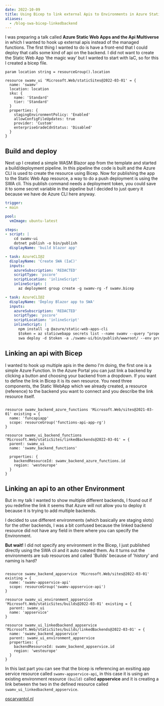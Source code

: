 ```yaml
---
date: 2022-10-09
title: Using Bicep to link external Apis to Environments in Azure Static Web Apps
aliases:
  - /blog-swa-bicep-linkedbackend
---
```


I was preparing a talk called **Azure Static Web Apps and the Api Multiverse** in which I wanted to hook up external apis instead of the managed functions. The first thing I wanted to do is have a front-end that I could deploy that calls some kind of api on the backend. I did not want to create the Static Web App 'the magic way' but I wanted to start with IaC, so for this I created a bicep file.

``` bicep
param location string = resourceGroup().location

resource swamv_ui 'Microsoft.Web/staticSites@2022-03-01' = {
  name: 'swamv'
  location: location
  sku: {
    name: 'Standard'
    tier: 'Standard'
  }
  properties: {
    stagingEnvironmentPolicy: 'Enabled'
    allowConfigFileUpdates: true
    provider: 'Custom'
    enterpriseGradeCdnStatus: 'Disabled'
  }
}

```

## Build and deploy

Next up I created a simple WASM Blazor app from the template and started a build/deployment pipeline. In this pipeline the code is built and the Azure CLI is used to create the resource using Bicep. Now for publishing the app to the Static Web App resource, a way to do a push deployment is using the SWA cli. This publish command needs a deployment token, you could save it to some secret variable in the pipeline but I decided to just query it because we have de Azure CLI here anyway. 


``` yaml
trigger:
- main

pool:
  vmImage: ubuntu-latest

steps:
- script: |
    cd swamv-ui
    dotnet publish -o bin/publish
  displayName: 'build blazor app'

- task: AzureCLI@2
  displayName: 'Create SWA (IaC)'
  inputs:
    azureSubscription: 'REDACTED'
    scriptType: 'pscore'
    scriptLocation: 'inlineScript'
    inlineScript: |
      az deployment group create -g swamv-rg -f swamv.bicep

- task: AzureCLI@2
  displayName: 'Deploy Blazor app to SWA'
  inputs:
    azureSubscription: 'REDACTED'
    scriptType: 'pscore'
    scriptLocation: 'inlineScript'
    inlineScript: |
      npm install -g @azure/static-web-apps-cli
      $token = az staticwebapp secrets list --name swamv --query "properties.apiKey"
      swa deploy -d $token -a ./swamv-ui/bin/publish/wwwroot/ --env production
```

## Linking an api with Bicep
I wanted to hook up multiple apis in the demo I'm doing, the first one is a simple Azure Function. In the Azure Portal you can just link a backend by clicking a button and choosing your backend from a dropdown. If you want to define the link in Bicep it is its own resource. You need three components, the Static WebApp which we already created, a resource (reference) to the backend you want to connect and you describe the link resource itself.

``` bicep

resource swamv_backend_azure_functions 'Microsoft.Web/sites@2021-03-01' existing = {
  name: 'funcapiapp'
  scope: resourceGroup('functions-api-app-rg')
}

resource swamv_ui_backend_functions 'Microsoft.Web/staticSites/linkedBackends@2022-03-01' = {
  parent: swamv_ui
  name: 'swamv_backend_functions'
  
  properties: {
    backendResourceId: swamv_backend_azure_functions.id
    region: 'westeurope'
  }
}
```

## Linking an api to an other Environment

But in my talk I wanted to show multiple different backends, I found out if you redefine the link it seems that Azure will not allow you to deploy it because it is trying to add multiple backends. 

I decided to use different environments (which basically are staging slots) for the other backends, I was a bit confused because the linked backend resource did not have any field in there where you can specify the Environment. 

**But wait!**  I did not specify any environment in the Bicep, I just published directly using the SWA cli and it auto created them. As it turns out the environments are sub resources and called 'Builds' because of 'history' and naming is hard?

``` bicep

resource swamv_backend_appservice 'Microsoft.Web/sites@2022-03-01' existing = {
  name: 'swamv-appservice-api'
  scope: resourceGroup('swamv-appservice-api')
}

resource swamv_ui_environment_appservice 'Microsoft.Web/staticSites/builds@2022-03-01' existing = {
  parent: swamv_ui
  name: 'appservice'
}

resource swamv_ui_linkedbackend_appservice 'Microsoft.Web/staticSites/builds/linkedBackends@2022-03-01' = {
  name: 'swamv_backend_appservice'
  parent: swamv_ui_environment_appservice
  properties: {
    backendResourceId: swamv_backend_appservice.id
    region: 'westeurope'
  }
}
```

In this last part you can see that the bicep is referencing an exsiting app service resource called ```swamv-appservice-api```, in this case it is using an existing environment resource ```(build)``` called **appservice** and it is creating a link between the two in the defined resource called ```swamv_ui_linkedbackend_appservice```.

[oscarvantol.nl](https://oscarvantol.nl) 